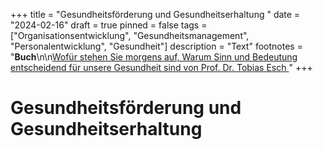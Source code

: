 +++
title = "Gesundheitsförderung und Gesundheitserhaltung "
date = "2024-02-16"
draft = true
pinned = false
tags = ["Organisationsentwicklung", "Gesundheitsmanagement", "Personalentwicklung", "Gesundheit"]
description = "Text"
footnotes = "**Buch**\n\n[Wofür stehen Sie morgens auf, Warum Sinn und Bedeutung entscheidend für unsere Gesundheit sind von Prof. Dr. Tobias Esch ](https://www.exlibris.ch/de/buecher-buch/deutschsprachige-buecher/tobias-esch/wofuer-stehen-sie-morgens-auf/id/9783833887611/)"
+++
# Gesundheitsförderung und Gesundheitserhaltung